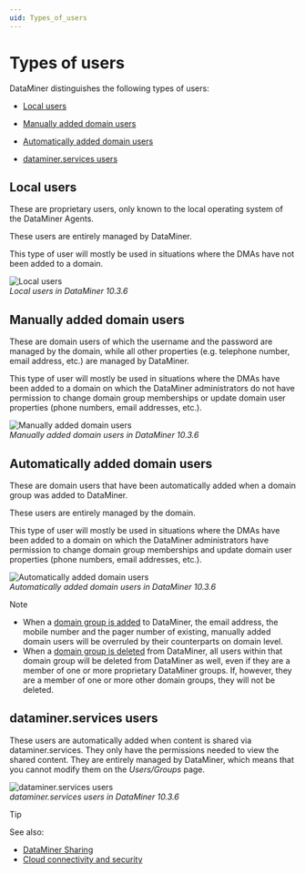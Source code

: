 ```yaml
---
uid: Types_of_users
---
```


# Types of users

DataMiner distinguishes the following types of users:

- [Local users](#local-users)

- [Manually added domain users](#manually-added-domain-users)

- [Automatically added domain users](#automatically-added-domain-users)

- [dataminer.services users](#dataminerservices-users)

## Local users

These are proprietary users, only known to the local operating system of the DataMiner Agents.

These users are entirely managed by DataMiner.

This type of user will mostly be used in situations where the DMAs have not been added to a domain.

![Local users](~/user-guide/images/Security_local_users.png)<br>
*Local users in DataMiner 10.3.6*

## Manually added domain users

These are domain users of which the username and the password are managed by the domain, while all other properties (e.g. telephone number, email address, etc.) are managed by DataMiner.

This type of user will mostly be used in situations where the DMAs have been added to a domain on which the DataMiner administrators do not have permission to change domain group memberships or update domain user properties (phone numbers, email addresses, etc.).

![Manually added domain users](~/user-guide/images/Security_manually_added_domain_users.png)<br>
*Manually added domain users in DataMiner 10.3.6*

## Automatically added domain users

These are domain users that have been automatically added when a domain group was added to DataMiner.

These users are entirely managed by the domain.

This type of user will mostly be used in situations where the DMAs have been added to a domain on which the DataMiner administrators have permission to change domain group memberships and update domain user properties (phone numbers, email addresses, etc.).

![Automatically added domain users](~/user-guide/images/Security_automatically_added_domain_users.png)<br>
*Automatically added domain users in DataMiner 10.3.6*

> [!NOTE]
>
> - When a [domain group is added](xref:Adding_a_user_group) to DataMiner, the email address, the mobile number and the pager number of existing, manually added domain users will be overruled by their counterparts on domain level.
> - When a [domain group is deleted](xref:Deleting_a_user_group) from DataMiner, all users within that domain group will be deleted from DataMiner as well, even if they are a member of one or more proprietary DataMiner groups. If, however, they are a member of one or more other domain groups, they will not be deleted.

## dataminer.services users

These users are automatically added when content is shared via dataminer.services. They only have the permissions needed to view the shared content. They are entirely managed by DataMiner, which means that you cannot modify them on the *Users/Groups* page.

![dataminer.services users](~/user-guide/images/Security_cloud_users.png)<br>
*dataminer.services users in DataMiner 10.3.6*

> [!TIP]
> See also:
>
> - [DataMiner Sharing](xref:Sharing#dataminer-sharing)
> - [Cloud connectivity and security](xref:Cloud_connectivity_and_security)
